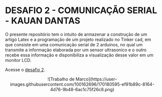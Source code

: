 # DESAFIO 2 - COMUNICAÇÃO SERIAL - KAUAN DANTAS

O presente repositório tem o intuito de armazenar a construção de um artigo Latex e a programação de um projeto realizado no Tinker cad, em que consiste em uma comunicação serial de 2 arduinos, no qual um transmite a informação elaborada por um sensor ultrasonico  e o outro recebe essa informação e disponibiliza a visualização desse valor em um monitor LCD.

Acesse o [desafio 2](https://www.tinkercad.com/things/67HGXvmCnA2-trabalho-de-marco/editel?sharecode=oUzTECPg-qzr-18cShHNS7sz7xav2gU39bE1C2RPyXw).

<div align="center">
![Trabalho de Marco](https://user-images.githubusercontent.com/100162696/170180595-ef91b89c-8164-4d76-9b48-6ac1c75f26c8.png)

</div>